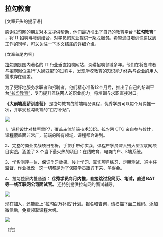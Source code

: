 ## 拉勾教育

[文章开头的提示语]

感谢拉勾网的朋友对本文提供帮助，他们最近推出了自己的教育平台 **“拉勾教育”** ，将 IT 招聘与培训结合，对学员的就业提供一条龙服务。希望通过培训快速找到工作的同学，可以关注一下本文结尾的详细介绍。

[文章结尾内容]

[拉勾网](https://www.lagou.com/)是国内著名的 IT 行业垂直招聘网站，深耕招聘领域多年。他们在将应聘者与招聘岗位进行“人岗匹配”的过程中，发现学校教育的知识能力体系与企业的用人需求存在偏差。

为了更好地服务求职者和招聘者，他们精心准备12个月后，推出了自己的培训平台[“拉勾教育”](https://kaiwu.lagou.com/)，专门提升互联网人的职业能力，将培训与求职直接对口。

**《大前端高薪训练营》** 是拉勾教育的前端精品课程，优秀学员可以每个月内推一次，并享受拉勾教育的“百万补贴”。

![](https://www.wangbase.com/blogimg/asset/202006/bg2020061308.jpg)

1、课程设计对标阿里P7，覆盖主流前端技术知识。拉勾网 CTO 亲自参与设计，课程覆盖面非常广，前端的所有领域，课程都会讲到。

2、完整的商业实战项目剖析，手把手带你实战。课程带学员深入到大型互联网项目实战，涵盖了 3 个当下最火热的项目：在线教育、电商门户、B端系统。

3、学练测评一体，保证学习效果。线上学习、真实项目练习、定期测试、班主任监督、作业批改，这一切都是为了保障学员跟的下来、学得会。

4、拉勾独家内推通道： **优秀学员每月内推，直接跳过投简历、笔试，直通 BAT 等一线互联网公司面试官。** 还特别提供拉勾网的面试辅导。
 
![](https://www.wangbase.com/blogimg/asset/202006/bg2020061309.jpg)

现在加入，还能赶上“拉勾百万补贴”计划。报名和咨询，请扫描下面二维码。添加微信后，免费领取课程大纲。

![](https://www.wangbase.com/blogimg/asset/202006/bg2020061411.jpg)

（完）
